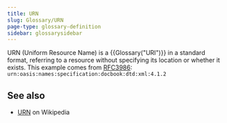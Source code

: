 ```yaml
---
title: URN
slug: Glossary/URN
page-type: glossary-definition
sidebar: glossarysidebar
---
```


URN (Uniform Resource Name) is a {{Glossary("URI")}} in a standard format, referring to a resource without specifying its location or whether it exists. This example comes from [RFC3986](https://datatracker.ietf.org/doc/html/rfc3986): `urn:oasis:names:specification:docbook:dtd:xml:4.1.2`

## See also

- [URN](https://en.wikipedia.org/wiki/URN) on Wikipedia
